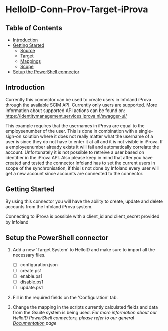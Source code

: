 # HelloID-Conn-Prov-Target-iProva

<!-- TABLE OF CONTENTS -->
## Table of Contents
* [Introduction](#introduction)
* [Getting Started](#getting-started)
  * [Source](#source)
  * [Target](#target)
  * [Mappings](#mappings)
  * [Scope](#scope)
* [Setup the PowerShell connector](#setup-the-powershell-connector)


## Introduction
Currently this connector can be used to create users in Infoland iProva through the available SCIM API. Currently only users are supported.
More information about supported API actions can be found on: https://identitymanagement.services.iprova.nl/swagger-ui/

This example requires that the usernames in iProva are equal to the employeenumber of the user. This is done in combination with a single-sign-on solution
where it does not really matter what the username of a user is since they do not have to enter it at all and it is not visible in iProva.
If a employeenumber already exists it will fail and automatically correlate the account. Unfortunately it is not possible to retreive a user based on identifier
in the iProva API. Also please keep in mind that after you have created and tested the connector Infoland has to set the current users in scope of the synchronisation, 
if this is not done by Infoland every user will get a new account since accounts are connected to the connector.

<!-- GETTING STARTED -->
## Getting Started

By using this connector you will have the ability to create, update and delete accounts from the Infoland iProva system.

Connecting to iProva is possible with a client_id and client_secret provided by Infoland

<!-- USAGE EXAMPLES -->
## Setup the PowerShell connector

1. Add a new 'Target System' to HelloID and make sure to import all the necessary files.

    - [ ] configuration.json
    - [ ] create.ps1
    - [ ] enable.ps1
    - [ ] disable.ps1
    - [ ] update.ps1    

2. Fill in the required fields on the 'Configuration' tab.
3. Change the mapping in the scripts currently calculated fields and data from the Gsuite system is being used.
_For more information about our HelloID PowerShell connectors, please refer to our general [Documentation](https://docs.helloid.com/hc/en-us/articles/360012558020-How-to-configure-a-custom-PowerShell-target-connector) page_
